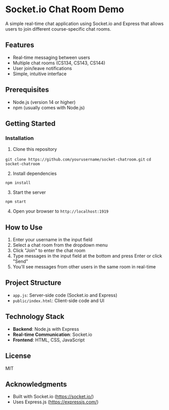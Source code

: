 # Socket.io Chat Room Demo

A simple real-time chat application using Socket.io and Express that allows users to join different course-specific chat rooms.

## Features

- Real-time messaging between users
- Multiple chat rooms (CS134, CS143, CS144)
- User join/leave notifications
- Simple, intuitive interface

## Prerequisites

- Node.js (version 14 or higher)
- npm (usually comes with Node.js)

## Getting Started

### Installation

1. Clone this repository

`git clone https://github.com/yourusername/socket-chatroom.git`
`cd socket-chatroom`

2. Install dependencies

`npm install`

3. Start the server

`npm start`

4. Open your browser to `http://localhost:1919`

## How to Use

1. Enter your username in the input field
2. Select a chat room from the dropdown menu
3. Click "Join" to enter the chat room
4. Type messages in the input field at the bottom and press Enter or click "Send"
5. You'll see messages from other users in the same room in real-time

## Project Structure

- `app.js`: Server-side code (Socket.io and Express)
- `public/index.html`: Client-side code and UI

## Technology Stack

- **Backend**: Node.js with Express
- **Real-time Communication**: Socket.io
- **Frontend**: HTML, CSS, JavaScript

## License

MIT

## Acknowledgments

- Built with Socket.io (https://socket.io/)
- Uses Express.js (https://expressjs.com/)
